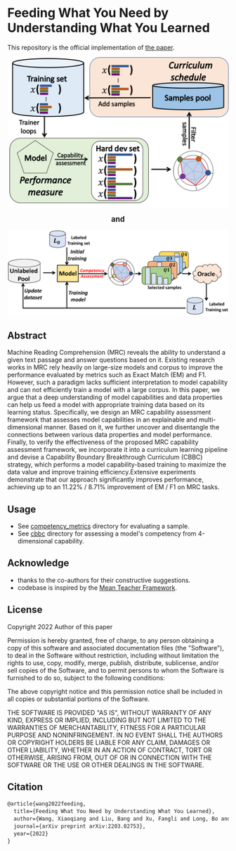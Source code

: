 # Feeding What You Need by Understanding What You Learned
This repository is the official implementation of [the paper](https://arxiv.org/abs/2203.02753).

<div style="text-align: center;">
    <img src="pipeline/pipeline.png" width="700" />
    <p><big><strong>and</strong></big></p>
    <img src="pipeline/cbbc-activelearning-pipeline.png" width="700" />
</div>

## Abstract
Machine Reading Comprehension (MRC) reveals the ability to understand a given text passage and answer questions based on it. Existing research works in MRC rely heavily on large-size models and corpus to improve the performance evaluated by metrics such as Exact Match (EM) and F1. However, such a paradigm lacks sufficient interpretation to model capability and can not efficiently train a model with a large corpus. In this paper, we argue that a deep understanding of model capabilities and data properties can help us feed a model with appropriate training data based on its learning status. Specifically, we design an MRC capability assessment framework that assesses model capabilities in an explainable and multi-dimensional manner. Based on it, we further uncover and disentangle the connections between various data properties and model performance. Finally, to verify the effectiveness of the proposed MRC capability assessment framework, we incorporate it into a curriculum learning pipeline and devise a Capability Boundary Breakthrough Curriculum (CBBC) strategy, which performs a model capability-based training to maximize the data value and improve training efficiency.Extensive experiments demonstrate that our approach significantly improves performance, achieving up to an 11.22% / 8.71% improvement of EM / F1 on MRC tasks.

## Usage
- See [competency_metrics](/competency_metrics/) directory for evaluating a sample.
- See [cbbc](/cbbc/) directory for assessing a model's competency from 4-dimensional capability.

## Acknowledge
- thanks to the co-authors for their constructive suggestions.
- codebase is inspired by the [Mean Teacher Framework](https://github.com/CuriousAI/mean-teacher).

## License
Copyright 2022 Author of this paper

Permission is hereby granted, free of charge, to any person obtaining a copy of this software and associated documentation files (the "Software"), to deal in the Software without restriction, including without limitation the rights to use, copy, modify, merge, publish, distribute, sublicense, and/or sell copies of the Software, and to permit persons to whom the Software is furnished to do so, subject to the following conditions:

The above copyright notice and this permission notice shall be included in all copies or substantial portions of the Software.

THE SOFTWARE IS PROVIDED "AS IS", WITHOUT WARRANTY OF ANY KIND, EXPRESS OR IMPLIED, INCLUDING BUT NOT LIMITED TO THE WARRANTIES OF MERCHANTABILITY, FITNESS FOR A PARTICULAR PURPOSE AND NONINFRINGEMENT. IN NO EVENT SHALL THE AUTHORS OR COPYRIGHT HOLDERS BE LIABLE FOR ANY CLAIM, DAMAGES OR OTHER LIABILITY, WHETHER IN AN ACTION OF CONTRACT, TORT OR OTHERWISE, ARISING FROM, OUT OF OR IN CONNECTION WITH THE SOFTWARE OR THE USE OR OTHER DEALINGS IN THE SOFTWARE.

## Citation
```latex
@article{wang2022feeding,
  title={Feeding What You Need by Understanding What You Learned},
  author={Wang, Xiaoqiang and Liu, Bang and Xu, Fangli and Long, Bo and Tang, Siliang and Wu, Lingfei},
  journal={arXiv preprint arXiv:2203.02753},
  year={2022}
}
```